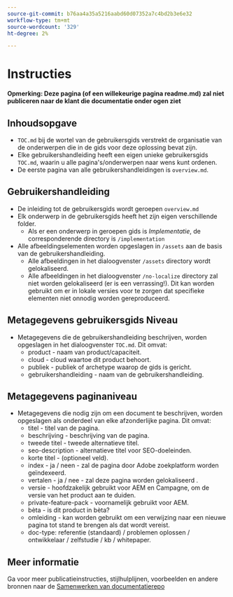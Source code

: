```yaml
---
source-git-commit: b76aa4a35a5216aabd60d07352a7c4bd2b3e6e32
workflow-type: tm+mt
source-wordcount: '329'
ht-degree: 2%

---
```

# Instructies

**Opmerking: Deze pagina (of een willekeurige pagina readme.md) zal niet publiceren naar de klant die documentatie onder ogen ziet**

## Inhoudsopgave

+ `TOC.md` bij de wortel van de gebruikersgids verstrekt de organisatie van de onderwerpen die in de gids voor deze oplossing bevat zijn.
+ Elke gebruikershandleiding heeft een eigen unieke gebruikersgids `TOC.md`, waarin u alle pagina&#39;s/onderwerpen naar wens kunt ordenen.
+ De eerste pagina van alle gebruikershandleidingen is `overview.md`.

## Gebruikershandleiding

+ De inleiding tot de gebruikersgids wordt geroepen `overview.md`
+ Elk onderwerp in de gebruikersgids heeft het zijn eigen verschillende folder.
   + Als er een onderwerp in geroepen gids is *Implementatie*, de corresponderende directory is `/implementation`
+ Alle afbeeldingselementen worden opgeslagen in `/assets` aan de basis van de gebruikershandleiding.
   + Alle afbeeldingen in het dialoogvenster `/assets` directory wordt gelokaliseerd.
   + Alle afbeeldingen in het dialoogvenster `/no-localize` directory zal niet worden gelokaliseerd (er is een verrassing!). Dit kan worden gebruikt om er in lokale versies voor te zorgen dat specifieke elementen niet onnodig worden gereproduceerd.

## Metagegevens gebruikersgids Niveau

+ Metagegevens die de gebruikershandleiding beschrijven, worden opgeslagen in het dialoogvenster `TOC.md`. Dit omvat:
   + product - naam van product/capaciteit.
   + cloud - cloud waartoe dit product behoort.
   + publiek - publiek of archetype waarop de gids is gericht.
   + gebruikershandleiding - naam van de gebruikershandleiding.

## Metagegevens paginaniveau

+ Metagegevens die nodig zijn om een document te beschrijven, worden opgeslagen als onderdeel van elke afzonderlijke pagina. Dit omvat:
   + titel - titel van de pagina.
   + beschrijving - beschrijving van de pagina.
   + tweede titel - tweede alternatieve titel.
   + seo-description - alternatieve titel voor SEO-doeleinden.
   + korte titel - (optioneel veld).
   + index - ja / neen - zal de pagina door Adobe zoekplatform worden geïndexeerd.
   + vertalen - ja / nee - zal deze pagina worden gelokaliseerd .
   + versie - hoofdzakelijk gebruikt voor AEM en Campagne, om de versie van het product aan te duiden.
   + private-feature-pack - voornamelijk gebruikt voor AEM.
   + bèta - is dit product in bèta?
   + omleiding - kan worden gebruikt om een verwijzing naar een nieuwe pagina tot stand te brengen als dat wordt vereist.
   + doc-type: referentie (standaard) / problemen oplossen / ontwikkelaar / zelfstudie / kb / whitepaper.

## Meer informatie

Ga voor meer publicatieinstructies, stijlhulplijnen, voorbeelden en andere bronnen naar de [Samenwerken van documentatierepo](https://git.corp.adobe.com/AdobeDocs/collaborative-doc-instructions)
